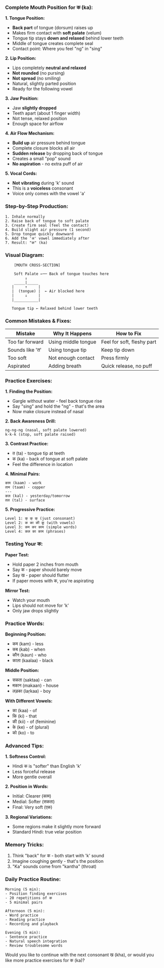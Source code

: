 
### **Complete Mouth Position for क (ka):**

**1. Tongue Position:**
- **Back part** of tongue (dorsum) raises up
- Makes firm contact with **soft palate** (velum)
- Tongue tip stays **down and relaxed** behind lower teeth
- Middle of tongue creates complete seal
- Contact point: Where you feel "ng" in "sing"

**2. Lip Position:**
- Lips completely **neutral and relaxed**
- **Not rounded** (no pursing)
- **Not spread** (no smiling)
- Natural, slightly parted position
- Ready for the following vowel

**3. Jaw Position:**
- Jaw **slightly dropped**
- Teeth apart (about 1 finger width)
- Not tense, relaxed position
- Enough space for airflow

**4. Air Flow Mechanism:**
- **Build up** air pressure behind tongue
- Complete closure blocks all air
- **Sudden release** by dropping back of tongue
- Creates a small "pop" sound
- **No aspiration** - no extra puff of air

**5. Vocal Cords:**
- **Not vibrating** during 'k' sound
- This is a **voiceless** consonant
- Voice only comes with the vowel 'a'

### **Step-by-Step Production:**

```
1. Inhale normally
2. Raise back of tongue to soft palate
3. Create firm seal (feel the contact)
4. Build slight air pressure (1 second)
5. Drop tongue quickly downward
6. Add the 'अ' vowel immediately after
7. Result: "क" (ka)
```

### **Visual Diagram:**
```
    [MOUTH CROSS-SECTION]
    
    Soft Palate ←── Back of tongue touches here
         ↓
    _____|_____
   |     ↑     |
   |  (tongue) |  ← Air blocked here
   |     ↓     |
   |___________|
   
   Tongue tip ← Relaxed behind lower teeth
```

### **Common Mistakes & Fixes:**

| Mistake | Why It Happens | How to Fix |
|---------|----------------|------------|
| Too far forward | Using middle tongue | Feel for soft, fleshy part |
| Sounds like 'त' | Using tongue tip | Keep tip down |
| Too soft | Not enough contact | Press firmly |
| Aspirated | Adding breath | Quick release, no puff |

### **Practice Exercises:**

**1. Finding the Position:**
- Gargle without water - feel back tongue rise
- Say "sing" and hold the "ng" - that's the area
- Now make closure instead of nasal

**2. Back Awareness Drill:**
```
ng-ng-ng (nasal, soft palate lowered)
k-k-k (stop, soft palate raised)
```

**3. Contrast Practice:**
- त (ta) - tongue tip at teeth
- क (ka) - back of tongue at soft palate
- Feel the difference in location

**4. Minimal Pairs:**
```
काम (kaam) - work
ताम (taam) - copper
---
कल (kal) - yesterday/tomorrow  
तल (tal) - surface
```

**5. Progressive Practice:**
```
Level 1: क् क् क् (just consonant)
Level 2: क का की कू (with vowels)
Level 3: कम कर काम (simple words)
Level 4: कल का काम (phrases)
```

### **Testing Your क:**

**Paper Test:**
- Hold paper 2 inches from mouth
- Say क - paper should barely move
- Say ख - paper should flutter
- If paper moves with क, you're aspirating

**Mirror Test:**
- Watch your mouth
- Lips should not move for 'k'
- Only jaw drops slightly

### **Practice Words:**

**Beginning Position:**
- कम (kam) - less
- कब (kab) - when
- कौन (kaun) - who
- काला (kaalaa) - black

**Middle Position:**
- सकता (saktaa) - can
- मकान (makaan) - house
- लड़का (laṛkaa) - boy

**With Different Vowels:**
- का (kaa) - of
- कि (ki) - that
- की (kii) - of (feminine)
- के (ke) - of (plural)
- को (ko) - to

### **Advanced Tips:**

**1. Softness Control:**
- Hindi क is "softer" than English 'k'
- Less forceful release
- More gentle overall

**2. Position in Words:**
- Initial: Clearer (काम)
- Medial: Softer (सकता)
- Final: Very soft (एक)

**3. Regional Variations:**
- Some regions make it slightly more forward
- Standard Hindi: true velar position

### **Memory Tricks:**
1. Think "back" for क - both start with 'k' sound
2. Imagine coughing gently - that's the position
3. "Ka" sounds come from "kantha" (throat)

### **Daily Practice Routine:**
```
Morning (5 min):
- Position finding exercises
- 20 repetitions of क
- 5 minimal pairs

Afternoon (5 min):
- Word practice
- Reading practice
- Recording and playback

Evening (5 min):
- Sentence practice
- Natural speech integration
- Review troublesome words
```

Would you like to continue with the next consonant ख (kha), or would you like more practice exercises for क (ka)?